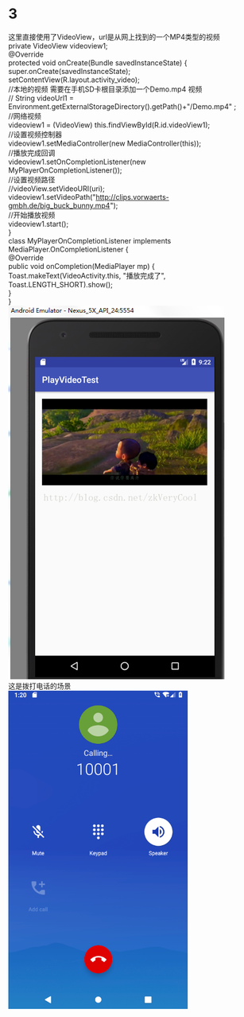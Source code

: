 # 3
 这里直接使用了VideoView，url是从网上找到的一个MP4类型的视频  
 private VideoView videoview1;  
    @Override  
    protected void onCreate(Bundle savedInstanceState) {  
        super.onCreate(savedInstanceState);  
        setContentView(R.layout.activity_video);  
        //本地的视频 需要在手机SD卡根目录添加一个Demo.mp4 视频  
        // String videoUrl1 = Environment.getExternalStorageDirectory().getPath()+"/Demo.mp4" ;  
        //网络视频  
        videoview1 = (VideoView) this.findViewById(R.id.videoView1);  
        //设置视频控制器  
        videoview1.setMediaController(new MediaController(this));  
        //播放完成回调  
        videoview1.setOnCompletionListener(new MyPlayerOnCompletionListener());  
        //设置视频路径  
        //videoView.setVideoURI(uri);  
        videoview1.setVideoPath("http://clips.vorwaerts-gmbh.de/big_buck_bunny.mp4");  
        //开始播放视频  
        videoview1.start();  
    }  
    class MyPlayerOnCompletionListener implements MediaPlayer.OnCompletionListener {  
       @Override  
        public void onCompletion(MediaPlayer mp) {  
            Toast.makeText(VideoActivity.this, "播放完成了", Toast.LENGTH_SHORT).show();  
        }  
    }  
![Image text](https://github.com/16301116/3/blob/master/1.png)  
这是拨打电话的场景  
![Image text](https://github.com/16301116/3/blob/master/2.png)
